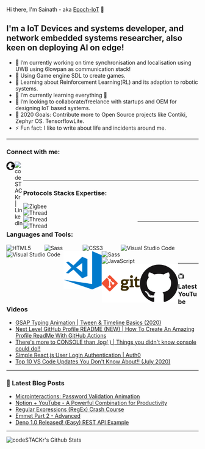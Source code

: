 Hi there, I'm Sainath - aka [Epoch-IoT][website] 👋

## I'm a IoT Devices and systems developer, and network embedded systems researcher, also keen on deploying AI on edge!
- 🔭 I’m currently working on time synchronisation and localisation using UWB using 6lowpan as communication stack!
- 🔭 Using Game engine SDL to create games.
- 🔭 Learning about Reinforcement Learning(RL) and its adaption to robotic systems.
- 🌱 I’m currently learning everything 🤣
- 👯 I’m looking to collaborate/freelance with startups and OEM for designing IoT based systems.
- 🥅 2020 Goals: Contribute more to Open Source projects like Contiki, Zephyr OS. TensorflowLite.
- ⚡ Fun fact: I like to write about life and incidents around me.

------

### Connect with me:

[<img align="left" alt="codeSTACKr.com" width="22px" src="https://raw.githubusercontent.com/iconic/open-iconic/master/svg/globe.svg" />][website]

[<img align="left" alt="codeSTACKr | LinkedIn" width="22px" src="https://cdn.jsdelivr.net/npm/simple-icons@v3/icons/linkedin.svg" />][linkedin]


<br />
<br />

------

###  Protocols Stacks Expertise:
<img align="left" alt="Zigbee" width="300px" src="https://www.digi.com/getattachment/resources/standards-and-technologies/zigbee-wireless-standard/zigbee_alliance.png"/>

<img align="left" alt="Thread" width="300px" src="https://iotee.files.wordpress.com/2015/04/thread1.jpg"/>

<img align="left" alt="Thread" width="300px" src="https://locatify.com/wp-content/uploads/2015/10/ir_attachment_979.png"/>

<img align="left" alt="Thread" width="300px" src="https://www.plugintoiot.com/wp-content/uploads/sub1ghz.png"/>  

<br />
<br />

------

### Languages and Tools:

<img align="left" alt="HTML5" width="100px" src="https://img-a.udemycdn.com/course/750x422/2638042_ea2c_5.jpg" />

<img align="left" alt="Sass" width="100px" src="https://juststickers.in/wp-content/uploads/2016/09/c-plus-plus.png"/>

<img align="left" alt="CSS3" width="100px" src="https://encrypted-tbn0.gstatic.com/images?q=tbn:ANd9GcQ1B6hhXuHukK3RYXZfO6TjobmmJXpLtVsCJBNQO-RiHRL6kc4&s"/>

<img align="left" alt="Visual Studio Code" width="150px" src="https://encrypted-tbn0.gstatic.com/images?q=tbn:ANd9GcRbBCMWj2eIosafuHcwozQhA9KAhiPIByG-v2IuKlJm-fjP_LA&s" />

<img align="left" alt="Visual Studio Code" width="150px" src="https://encrypted-tbn0.gstatic.com/images?q=tbn%3AANd9GcSunQN-fgNmq_HA2S8knIO6oPMUqqVo6AU4Vw&usqp=CAU" />

<img align="left" alt="Visual Studio Code" width="100px" src="https://raw.githubusercontent.com/github/explore/80688e429a7d4ef2fca1e82350fe8e3517d3494d/topics/visual-studio-code/visual-studio-code.png" />

<img align="left" alt="Sass" width="200px" src="https://encrypted-tbn0.gstatic.com/images?q=tbn:ANd9GcTOn3DRdjmW9T1fLcItC-9G-HDFayNBHgca7yL-xEI2Lu2t6md4&s"/>

<img align="left" alt="JavaScript" width="200px" src="https://encrypted-tbn0.gstatic.com/images?q=tbn:ANd9GcRODqzvgKkOYvdiU9gnymdpkLT0cODwS_gpd_jdMxH3T5mJyfk&s"/>

<img align="left" alt="Git" width="100px" src="https://raw.githubusercontent.com/github/explore/80688e429a7d4ef2fca1e82350fe8e3517d3494d/topics/git/git.png" />

<img align="left" alt="GitHub" width="100px" src="https://raw.githubusercontent.com/github/explore/78df643247d429f6cc873026c0622819ad797942/topics/github/github.png" />

<br />

<br />

---

### 📺 Latest YouTube Videos
<!-- YOUTUBE:START -->

- [GSAP Typing Animation | Tween & Timeline Basics (2020)](https://www.youtube.com/watch?v=ZT66N5hBiCE)
- [Next Level GitHub Profile README (NEW) | How To Create An Amazing Profile ReadMe With GitHub Actions](https://www.youtube.com/watch?v=ECuqb5Tv9qI)
- [There's more to CONSOLE than .log( ) | Things you didn't know console could do!!](https://www.youtube.com/watch?v=_-bHhEGcDiQ)
- [Simple React.js User Login Authentication | Auth0](https://www.youtube.com/watch?v=MqczHS3Z2bc)
- [Top 10 VS Code Updates You Don't Know About!! (July 2020)](https://www.youtube.com/watch?v=WHBQ1szkhtI)
<!-- YOUTUBE:END -->

---

### 📕 Latest Blog Posts
<!-- BLOG-POST-LIST:START -->
- [Microinteractions: Password Validation Animation](https://dev.to/codestackr/microinteractions-password-validation-animation-5629)
- [Notion + YouTube - A Powerful Combination for Productivity](https://dev.to/codestackr/notion-youtube-a-powerful-combination-for-productivity-1def)
- [Regular Expressions (RegEx) Crash Course](https://dev.to/codestackr/regular-expressions-regex-crash-course-248n)
- [Emmet Part 2 - Advanced](https://dev.to/codestackr/emmet-part-2-advanced-4c65)
- [Deno 1.0 Released! (Easy) REST API Example](https://dev.to/codestackr/deno-1-0-released-easy-rest-api-example-2fbl)
<!-- BLOG-POST-LIST:END -->

---

<img align="left" alt="codeSTACKr's Github Stats" src="https://github-readme-stats.codestackr.vercel.app/api?username=nambiar&show_icons=true&hide_border=true" />

[website]: https://www.epoch-iot-technologies.com
[linkedin]: https://www.linkedin.com/in/sainath-nambiar-45067922